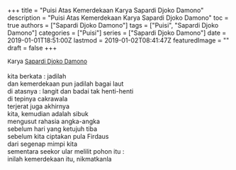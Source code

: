 +++
title = "Puisi Atas Kemerdekaan Karya Sapardi Djoko Damono"
description = "Puisi Atas Kemerdekaan Karya Sapardi Djoko Damono"
toc = true
authors = ["Sapardi Djoko Damono"]
tags = ["Puisi", "Sapardi Djoko Damono"]
categories = ["Puisi"]
series = ["Sapardi Djoko Damono"]
date = 2019-01-01T18:51:00Z
lastmod = 2019-01-02T08:41:47Z
featuredImage = ""
draft = false
+++

<div style="text-align: justify;">
<div style="font-size: small;">Karya <a href="/authors/sapardi-djoko-damono/" target="_blank">Sapardi Djoko Damono</a></div><br />
kita berkata : jadilah<br />dan kemerdekaan pun jadilah bagai laut<br />di atasnya : langit dan badai tak henti-henti<br />di tepinya cakrawala<br />terjerat juga akhirnya<br />kita, kemudian adalah sibuk<br />mengusut rahasia angka-angka<br />sebelum hari yang ketujuh tiba<br />sebelum kita ciptakan pula Firdaus<br />dari segenap mimpi kita<br />sementara seekor ular melilit pohon itu :<br />inilah kemerdekaan itu, nikmatkanla</div>
